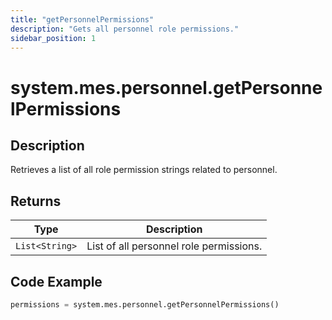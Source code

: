 ```yaml
---
title: "getPersonnelPermissions"
description: "Gets all personnel role permissions."
sidebar_position: 1
---
```


# system.mes.personnel.getPersonnelPermissions

## Description
Retrieves a list of all role permission strings related to personnel.

## Returns
| Type         | Description                          |
|--------------|--------------------------------------|
| `List<String>` | List of all personnel role permissions.    |

## Code Example
```python
permissions = system.mes.personnel.getPersonnelPermissions()
```

